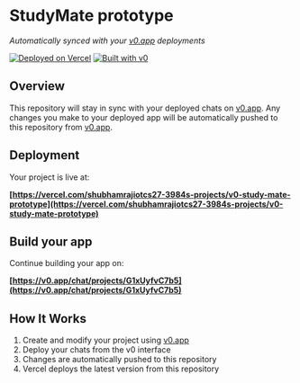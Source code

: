 # StudyMate prototype

*Automatically synced with your [v0.app](https://v0.app) deployments*

[![Deployed on Vercel](https://img.shields.io/badge/Deployed%20on-Vercel-black?style=for-the-badge&logo=vercel)](https://vercel.com/shubhamrajiotcs27-3984s-projects/v0-study-mate-prototype)
[![Built with v0](https://img.shields.io/badge/Built%20with-v0.app-black?style=for-the-badge)](https://v0.app/chat/projects/G1xUyfvC7b5)

## Overview

This repository will stay in sync with your deployed chats on [v0.app](https://v0.app).
Any changes you make to your deployed app will be automatically pushed to this repository from [v0.app](https://v0.app).

## Deployment

Your project is live at:

**[https://vercel.com/shubhamrajiotcs27-3984s-projects/v0-study-mate-prototype](https://vercel.com/shubhamrajiotcs27-3984s-projects/v0-study-mate-prototype)**

## Build your app

Continue building your app on:

**[https://v0.app/chat/projects/G1xUyfvC7b5](https://v0.app/chat/projects/G1xUyfvC7b5)**

## How It Works

1. Create and modify your project using [v0.app](https://v0.app)
2. Deploy your chats from the v0 interface
3. Changes are automatically pushed to this repository
4. Vercel deploys the latest version from this repository